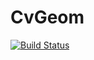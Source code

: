 # CvGeom

[![Build Status](https://travis-ci.org/nstiurca/CvGeom.jl.svg?branch=master)](https://travis-ci.org/nstiurca/CvGeom.jl)
